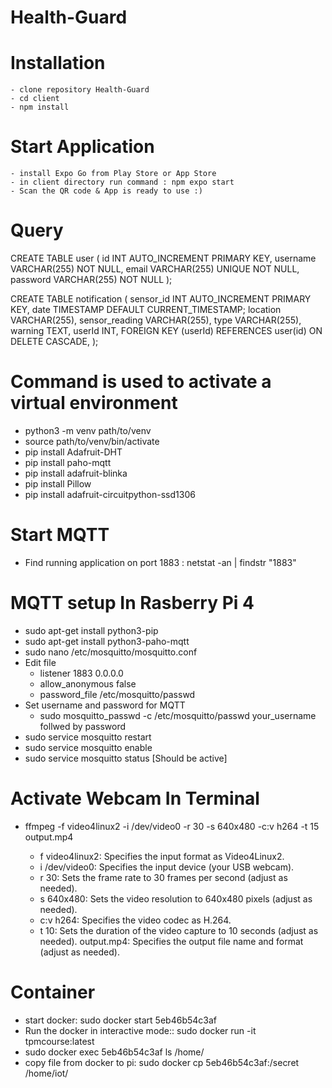 # Health-Guard

# Installation

    - clone repository Health-Guard
    - cd client
    - npm install

# Start Application

    - install Expo Go from Play Store or App Store
    - in client directory run command : npm expo start
    - Scan the QR code & App is ready to use :)

# Query

CREATE TABLE user (
id INT AUTO_INCREMENT PRIMARY KEY,
username VARCHAR(255) NOT NULL,
email VARCHAR(255) UNIQUE NOT NULL,
password VARCHAR(255) NOT NULL
);

CREATE TABLE notification (
sensor_id INT AUTO_INCREMENT PRIMARY KEY,
date TIMESTAMP DEFAULT CURRENT_TIMESTAMP;
location VARCHAR(255),
sensor_reading VARCHAR(255),
type VARCHAR(255),
warning TEXT,
userId INT,
FOREIGN KEY (userId) REFERENCES user(id) ON DELETE CASCADE,
);

# Command is used to activate a virtual environment

- python3 -m venv path/to/venv
- source path/to/venv/bin/activate
- pip install Adafruit-DHT
- pip install paho-mqtt
- pip install adafruit-blinka
- pip install Pillow
- pip install adafruit-circuitpython-ssd1306

# Start MQTT

- Find running application on port 1883 : netstat -an | findstr "1883"

# MQTT setup In Rasberry Pi 4

- sudo apt-get install python3-pip
- sudo apt-get install python3-paho-mqtt
- sudo nano /etc/mosquitto/mosquitto.conf
- Edit file
  - listener 1883 0.0.0.0
  - allow_anonymous false
  - password_file /etc/mosquitto/passwd
- Set username and password for MQTT
  - sudo mosquitto_passwd -c /etc/mosquitto/passwd your_username follwed by password
- sudo service mosquitto restart
- sudo service mosquitto enable
- sudo service mosquitto status [Should be active]

# Activate Webcam In Terminal

- ffmpeg -f video4linux2 -i /dev/video0 -r 30 -s 640x480 -c:v h264 -t 15 output.mp4

  - f video4linux2: Specifies the input format as Video4Linux2.
  - i /dev/video0: Specifies the input device (your USB webcam).
  - r 30: Sets the frame rate to 30 frames per second (adjust as needed).
  - s 640x480: Sets the video resolution to 640x480 pixels (adjust as needed).
  - c:v h264: Specifies the video codec as H.264.
  - t 10: Sets the duration of the video capture to 10 seconds (adjust as needed).
    output.mp4: Specifies the output file name and format (adjust as needed).

# Container

- start docker: sudo docker start 5eb46b54c3af
- Run the docker in interactive mode:: sudo docker run -it tpmcourse:latest
- sudo docker exec 5eb46b54c3af ls /home/
- copy file from docker to pi: sudo docker cp 5eb46b54c3af:/secret /home/iot/
